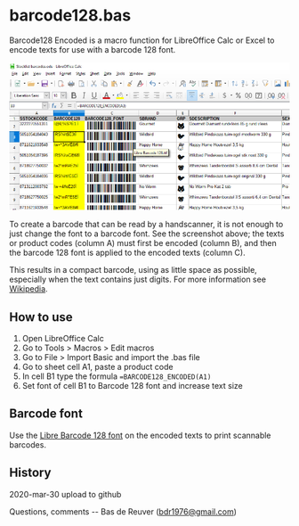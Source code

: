 barcode128.bas
==============

Barcode128 Encoded is a macro function for LibreOffice Calc or Excel to
encode texts for use with a barcode 128 font.

![LibreOffice barcode 128 encoded texts](/preview.png?raw=true "preview")

To create a barcode that can be read by a handscanner, it is not enough to just
change the font to a barcode font. See the screenshot above; the texts or
product codes (column A) must first be encoded (column B), and then the
barcode 128 font is applied to the encoded texts (column C).

This results in a compact barcode, using as little space as possible,
especially when the text contains just digits.
For more information see [Wikipedia](https://en.wikipedia.org/wiki/Code_128).

How to use
----------

1) Open LibreOffice Calc
2) Go to Tools > Macros > Edit macros
3) Go to File > Import Basic and import the .bas file
4) Go to sheet cell A1, paste a product code
5) In cell B1 type the formula `=BARCODE128_ENCODED(A1)`
6) Set font of cell B1 to Barcode 128 font and increase text size

Barcode font
------------
Use the [Libre Barcode 128 font](https://fonts.google.com/specimen/Libre+Barcode+128+Text) 
on the encoded texts to print scannable barcodes.

History
-------
2020-mar-30 upload to github

Questions, comments -- Bas de Reuver (bdr1976@gmail.com)
